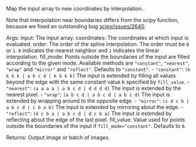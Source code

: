 Map the input array to new coordinates by interpolation..

Note that interpolation near boundaries differs from the scipy function,
because we fixed an outstanding bug
[scipy/issues/2640](https://github.com/scipy/scipy/issues/2640).

Args:
    input: The input array.
    coordinates: The coordinates at which input is evaluated.
    order: The order of the spline interpolation. The order must be `0` or
        `1`. `0` indicates the nearest neighbor and `1` indicates the linear
        interpolation.
    fill_mode: Points outside the boundaries of the input are filled
        according to the given mode. Available methods are `"constant"`,
        `"nearest"`, `"wrap"` and `"mirror"` and `"reflect"`. Defaults to
        `"constant"`.
        - `"constant"`: `(k k k k | a b c d | k k k k)`
            The input is extended by filling all values beyond
            the edge with the same constant value k specified by
            `fill_value`.
        - `"nearest"`: `(a a a a | a b c d | d d d d)`
            The input is extended by the nearest pixel.
        - `"wrap"`: `(a b c d | a b c d | a b c d)`
            The input is extended by wrapping around to the opposite edge.
        - `"mirror"`: `(c d c b | a b c d | c b a b)`
            The input is extended by mirroring about the edge.
        - `"reflect"`: `(d c b a | a b c d | d c b a)`
            The input is extended by reflecting about the edge of the last
            pixel.
    fill_value: Value used for points outside the boundaries of the input if
        `fill_mode="constant"`. Defaults to `0`.

Returns:
    Output image or batch of images.

